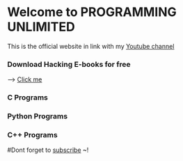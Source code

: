 # Welcome to PROGRAMMING UNLIMITED

This is the official website in link with my [Youtube channel](https://www.youtube.com/piriyalgoyat/)

### Download Hacking E-books for free

--> [Click me]() 

### C Programs
### Python Programs
### C++ Programs

#Dont forget to [subscribe](https://www.youtube.com/channel/UCRq1nP_Ox3k4f4SHCgSXcMA?sub_confirmation=1) ~!


